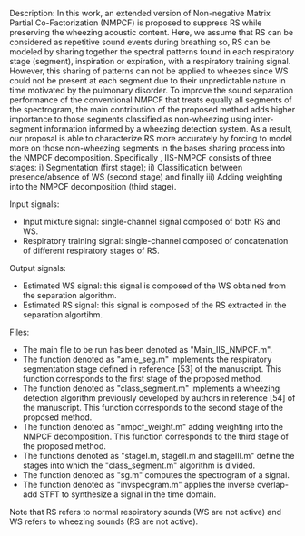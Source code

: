 Description: In this work, an extended version of Non-negative Matrix Partial Co-Factorization (NMPCF) is proposed to suppress RS while preserving the wheezing acoustic content. Here, we assume that RS can be considered as repetitive sound events during breathing so, RS can be modeled by sharing together the spectral patterns found in each respiratory stage (segment), inspiration or expiration, with a respiratory training signal. However, this sharing of patterns can not be applied to wheezes since WS could not be present at each segment due to their unpredictable nature in time motivated by the pulmonary disorder. To improve the sound separation performance of the conventional NMPCF that treats equally all segments of the spectrogram, the main contribution of the proposed method adds higher importance to those segments classified as non-wheezing using inter-segment information informed by a wheezing detection system. As a result, our proposal is able to characterize RS more accurately by forcing to model more on those non-wheezing segments in the bases sharing process into the NMPCF decomposition. Specifically , IIS-NMPCF consists of three stages: i) Segmentation (first stage); ii) Classification between presence/absence of WS (second stage) and finally iii) Adding weighting into the NMPCF decomposition (third stage).

Input signals:
- Input mixture signal: single-channel signal composed of both RS and WS.
- Respiratory training signal: single-channel composed of concatenation of different respiratory stages of RS.

Output signals:
- Estimated WS signal: this signal is composed of the WS obtained from the separation algorithm.
- Estimated RS signal: this signal is composed of the RS extracted in the separation algortihm.

Files:
- The main file to be run has been denoted as "Main_IIS_NMPCF.m". 
- The function denoted as "amie_seg.m" implements the respiratory segmentation stage defined in reference [53] of the manuscript. This function corresponds to the first stage of the proposed method.
- The function denoted as "class_segment.m" implements a wheezing detection algorithm previously developed by authors in reference [54] of the manuscript. This function corresponds to the second stage of the proposed method.
- The function denoted as "nmpcf_weight.m" adding weighting into the NMPCF decomposition. This function corresponds to the third stage of the proposed method.
- The functions denoted as "stageI.m, stageII.m and stageIII.m" define the stages into which the "class_segment.m" algorithm is divided. 
- The function denoted as "sg.m" computes the spectrogram of a signal. 
- The function denoted as "invspecgram.m" applies the inverse overlap-add STFT to synthesize a signal in the time domain. 

Note that RS refers to normal respiratory sounds (WS are not active) and WS refers to wheezing sounds (RS are not active).


